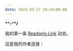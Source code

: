```yaml
---
date: 2023-03-17 16:43+08:00
---
```


**\*^-^\*/**

我的第一条 [Readonly.Link](https://readonly.link) 动态。

这是我的作者连接：

<readonlylink href="https://inner.xieyuheng.com/author.json" />

